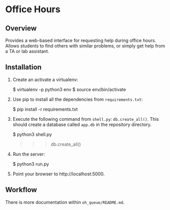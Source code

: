 Office Hours
============

## Overview

Provides a web-based interface for requesting help during office hours. Allows students to find others with similar problems, or simply get help from a TA or lab assistant.


## Installation

1. Create an activate a virtualenv:

    $ virtualenv -p python3 env
    $ source env/bin/activate

2. Use pip to install all the dependencies from `requirements.txt`:

    $ pip install -r requirements.txt

3. Execute the following command from `shell.py`: `db.create_all()`. This should
create a database called `app.db` in the repository directory.

    $ python3 shell.py
    >>> db.create_all()
    >>>

4. Run the server:

    $ python3 run.py

5. Point your browser to http://localhost:5000.

## Workflow

There is more documentation within `oh_queue/README.md`.
